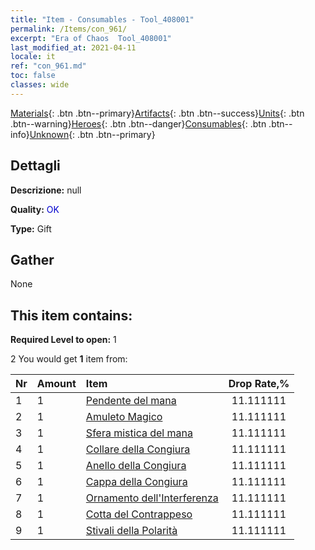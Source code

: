 ```yaml
---
title: "Item - Consumables - Tool_408001"
permalink: /Items/con_961/
excerpt: "Era of Chaos  Tool_408001"
last_modified_at: 2021-04-11
locale: it
ref: "con_961.md"
toc: false
classes: wide
---
```

 [Materials](/it/Items/){: .btn .btn--primary}[Artifacts](/it/Items/Artifacts/){: .btn .btn--success}[Units](/it/Items/Units/){: .btn .btn--warning}[Heroes](/it/Items/Heroes/){: .btn .btn--danger}[Consumables](/it/Items/Consumables/){: .btn .btn--info}[Unknown](/it/Items/Unknown/){: .btn .btn--primary}

## Dettagli
 **Descrizione:** null

 **Quality:** <span style="color: #0000CD">OK</span>

 **Type:** Gift

## Gather

  None

## This item contains:

 **Required Level to open:** 1

 2 You would get **1** item  from:

  | Nr | Amount |     Item    | Drop Rate,% |
  |:---|:-------|:------------|:---------:|
  | 1 | 1 | [Pendente del mana](/it/Items/art_112/) | 11.111111 | 
  | 2 | 1 | [Amuleto Magico](/it/Items/art_113/) | 11.111111 | 
  | 3 | 1 | [Sfera mistica del mana](/it/Items/art_114/) | 11.111111 | 
  | 4 | 1 | [Collare della Congiura](/it/Items/art_115/) | 11.111111 | 
  | 5 | 1 | [Anello della Congiura](/it/Items/art_116/) | 11.111111 | 
  | 6 | 1 | [Cappa della Congiura](/it/Items/art_117/) | 11.111111 | 
  | 7 | 1 | [Ornamento dell'Interferenza](/it/Items/art_118/) | 11.111111 | 
  | 8 | 1 | [Cotta del Contrappeso](/it/Items/art_119/) | 11.111111 | 
  | 9 | 1 | [Stivali della Polarità](/it/Items/art_120/) | 11.111111 | 
